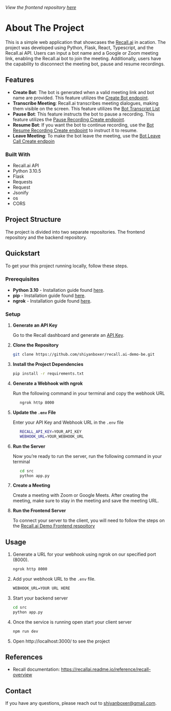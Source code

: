 <!-- ABOUT THE PROJECT -->
*View the frontend repository [here](https://github.com/shiyanboxer/recall.ai-demo-fe)*

# About The Project
This is a simple web application that showcases the [Recall.ai](https://www.recall.ai) in acation. The project was developed using Python, Flask, React, Typescript, and the Recall.ai API. Users can input a bot name and a Google or Zoom meeting link, enabling the Recall.ai bot to join the meeting. Additionally, users have the capability to disconnect the meeting bot, pause and resume recordings.

<!-- FEATURES -->
## Features
- **Create Bot**: The bot is generated when a valid meeting link and bot name are provided. This feature utilizes the [Create Bot endpoint](https://recallai.readme.io/reference/bot_create).
- **Transcribe Meeting**: Recall.ai transcribes meeting dialogues, making them visible on the screen. This feature utilizes the  [Bot Transcript List](https://recallai.readme.io/reference/bot_transcript_list)
- **Pause Bot**: This feature instructs the bot to pause a recording. This feature utilizes the [Pause Recording Create endpoint](https://recallai.readme.io/reference/bot_pause_recording_create).
- **Resume Bot**: If you want the bot to continue recording, use the [Bot Resume Recording Create endpoint](https://recallai.readme.io/reference/bot_resume_recording_create) to instruct it to resume.
- **Leave Meeting**: To make the bot leave the meeting, use the [Bot Leave Call Create endpoin](https://recallai.readme.io/reference/bot_leave_call_create)

<!-- TECHNOLOGIES -->
### Built With
- Recall.ai API
- Python 3.10.5
- Flask
- Requests
- Request
- Jsonify
- os
- CORS

<!-- PROJECT -->
## Project Structure
The project is divided into two separate repositories. The frontend repository and the backend repository.

<!-- QUICKSTART -->
## Quickstart

To get your this project running locally, follow these steps.

<!-- PREREQUISITES -->
### Prerequisites
* **Python 3.10** - Installation guide found [here](https://www.python.org/downloads/).
* **pip** - Installation guide found [here](https://pip.pypa.io/en/stable/installation/).
* **ngrok** - Installation guide found [here](https://ngrok.com/).

<!-- SETUP -->
### Setup
1. **Generate an API Key**

   Go to the Recall dashboard and generate an [API Key](https://www.recall.ai/).

2. **Clone the Repository**

   ```sh
   git clone https://github.com/shiyanboxer/recall.ai-demo-be.git
   ```

3. **Install the Project Dependencies**

   ```bash
   pip install -r requirements.txt
   ```

4. **Generate a Webhook with ngrok**

   Run the following command in your terminal and copy the webhook URL

   ```bash
      ngrok http 8000
   ```

4. **Update the `.env` File**

   Enter your API Key and Webhook URL in the `.env` file

   ```bash
      RECALL_API_KEY=YOUR_API_KEY
      WEBHOOK_URL=YOUR_WEBHOOK_URL
   ```

5. **Run the Server**

   Now you’re ready to run the server, run the following command in your terminal

   ```bash
      cd src
      python app.py
   ```

6. **Create a Meeting**

   Create a meeting with Zoom or Google Meets. After creating the meeting, make sure to stay in the meeting and save the meeting URL.

7. **Run the Frontend Server**

   To connect your server to the client, you will need to follow the steps on the [Recall.ai Demo Frontend respoitory](https://github.com/shiyanboxer/recall.ai-demo-fe)


<!-- USAGE -->
## Usage
1. Generate a URL for your webhook using ngrok on our specified port (8000).

   ```sh
   ngrok http 8000
   ```

2. Add your webhook URL to the `.env` file.

   ```txt
   WEBHOOK_URL=YOUR URL HERE
   ```

3. Start your backend server

   ```bash
   cd src
   python app.py
   ```

4. Once the service is running open start your client server

   ```bash
   npm run dev
   ```

5. Open http://localhost:3000/ to see the project

## References
- Recall documentation: https://recallai.readme.io/reference/recall-overview

## Contact
If you have any questions, please reach out to shiyanboxer@gmail.com. 
